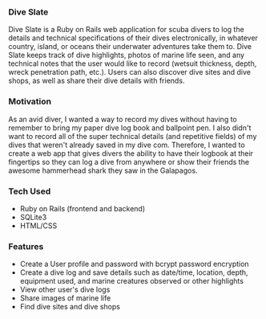 ### Dive Slate
Dive Slate is a Ruby on Rails web application for scuba divers to log the details and technical specifications of their dives electronically, in whatever country, island, or oceans their underwater adventures take them to.  Dive Slate keeps track of dive highlights, photos of marine life seen, and any technical notes that the user would like to record (wetsuit thickness, depth, wreck penetration path, etc.).  Users can also discover dive sites and dive shops, as well as share their dive details with friends.

### Motivation
As an avid diver, I wanted a way to record my dives without having to remember to bring my paper dive log book and ballpoint pen.  I also didn't want to record all of the super technical details (and repetitive fields) of my dives that weren't already saved in my dive com.  Therefore, I wanted to create a web app that gives divers the ability to have their logbook at their fingertips so they can log a dive from anywhere or show their friends the awesome hammerhead shark they saw in the Galapagos.

### Tech Used
- Ruby on Rails (frontend and backend)
- SQLite3
- HTML/CSS

### Features
- Create a User profile and password with bcrypt password encryption
- Create a dive log and save details such as date/time, location, depth, equipment used, and marine creatures observed or other highlights
- View other user's dive logs
- Share images of marine life
- Find dive sites and dive shops

